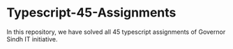 # Typescript-45-Assignments
In this repository, we have solved all 45 typescript assignments of Governor Sindh IT initiative.
